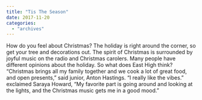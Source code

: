 ```yaml
---
title: "Tis The Season"
date: 2017-11-20
categories: 
  - "archives"
---
```


How do you feel about Christmas? The holiday is right around the corner, so get your tree and decorations out. The spirit of Christmas is surrounded by joyful music on the radio and Christmas carolers. Many people have different opinions about the holiday. So what does East High think? “Christmas brings all my family together and we cook a lot of great food, and open presents,” said junior, Anton Hastings. “I really like the vibes.” exclaimed Saraya Howard, “My favorite part is going around and looking at the lights, and the Christmas music gets me in a good mood.”
